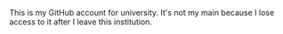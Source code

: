 This is my GitHub account for university. It's not my main because I lose access to it after I leave this institution.

<!---
logandapp/logandapp is a ✨ special ✨ repository because its `README.md` (this file) appears on your GitHub profile.
You can click the Preview link to take a look at your changes.
--->
